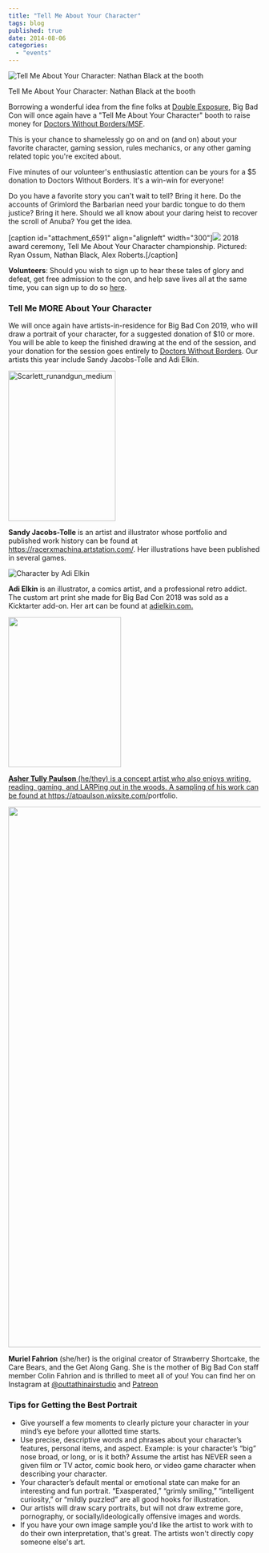 ```yaml
---
title: "Tell Me About Your Character"
tags: blog
published: true
date: 2014-08-06
categories: 
  - "events"
---
```


![Tell Me About Your Character: Nathan Black at the booth](/images/TMAYC_booth-200x300.jpg) 

Tell Me About Your Character: Nathan Black at the booth

Borrowing a wonderful idea from the fine folks at [Double Exposure](http://www.dexposure.com/home.html), Big Bad Con will once again have a "Tell Me About Your Character" booth to raise money for [Doctors Without Borders/MSF](http://www.doctorswithoutborders.org/).

This is your chance to shamelessly go on and on (and on) about your favorite character, gaming session, rules mechanics, or any other gaming related topic you're excited about.

Five minutes of our volunteer's enthusiastic attention can be yours for a $5 donation to Doctors Without Borders. It's a win-win for everyone!

Do you have a favorite story you can't wait to tell? Bring it here. Do the accounts of Grimlord the Barbarian need your bardic tongue to do them justice? Bring it here. Should we all know about your daring heist to recover the scroll of Anuba? You get the idea.

\[caption id="attachment\_6591" align="alignleft" width="300"\][![](/images/TMAYC-2018-10-14-300x225.jpg)](https://www.bigbadcon.com/wp-content/uploads/2019/05/TMAYC-2018-10-14.jpg) 2018 award ceremony, Tell Me About Your Character championship. Pictured: Ryan Ossum, Nathan Black, Alex Roberts.\[/caption\]

**Volunteers**: Should you wish to sign up to hear these tales of glory and defeat, get free admission to the con, and help save lives all at the same time, you can sign up to do so [here](https://www.bigbadcon.com/volunteer/join-the-rangers/).

### Tell Me MORE About Your Character

We will once again have artists-in-residence for Big Bad Con 2019, who will draw a portrait of your character, for a suggested donation of $10 or more. You will be able to keep the finished drawing at the end of the session, and your donation for the session goes entirely to [Doctors Without Borders](http://www.doctorswithoutborders.org/). Our artists this year include Sandy Jacobs-Tolle and Adi Elkin.

<img class="alignleft wp-image-4631 size-medium" src="/images/Scarlett_runandgun_medium-214x300.jpg" alt="Scarlett_runandgun_medium" width="214" height="300">

<strong>Sandy Jacobs-Tolle</strong> is an artist and illustrator whose portfolio and published work history can be found at <a href="https://racerxmachina.artstation.com/">https://racerxmachina.artstation.com/</a>. Her illustrations have been published in several games.

<img class="alignright size-medium wp-image-5836" src="/images/character3_cropped.jpg" alt="Character by Adi Elkin">

<strong>Adi Elkin</strong> is an illustrator, a comics artist, and a professional retro addict. The custom art print she made for Big Bad Con 2018 was sold as a Kicktarter add-on. Her art can be found at <a href="https://www.adielkin.com/">adielkin.com.

<img class="size-medium wp-image-7999 alignleft" src="/images/AsherPaulson_art_medium-225x300.jpg" alt="" width="225" height="300">

<strong>Asher Tully Paulson</strong> (he/they) is a concept artist who also enjoys writing, reading, gaming, and LARPing out in the woods. A sampling of his work can be found at <a href="https://atpaulson.wixsite.com/portfolio" target="_blank" rel="noopener" data-saferedirecturl="https://www.google.com/url?q=https://atpaulson.wixsite.com/portfolio&amp;source=gmail&amp;ust=1569267908471000&amp;usg=AFQjCNElQw_UV5051yZLGpTGS6l_3K2frw">https://atpaulson.wixsite.com/<wbr>portfolio</a>.

<img class="aligncenter size-full wp-image-8019" src="/images/Murial-Fahrion-illustration.jpg" alt="" width="817" height="1080">

<strong>Muriel Fahrion</strong> (she/her) is the original creator of Strawberry Shortcake, the Care Bears, and the Get Along Gang. She is the mother of Big Bad Con staff member Colin Fahrion and is thrilled to meet all of you! You can find her on Instagram at <a href="https://www.instagram.com/outtathinairstudio/">@outtathinairstudio</a> and <a href="https://www.patreon.com/outtathinair/posts">Patreon</a>

### Tips for Getting the Best Portrait

- Give yourself a few moments to clearly picture your character in your mind’s eye before your allotted time starts.
- Use precise, descriptive words and phrases about your character’s features, personal items, and aspect. Example: is your character’s “big” nose broad, or long, or is it both? Assume the artist has NEVER seen a given film or TV actor, comic book hero, or video game character when describing your character.
- Your character’s default mental or emotional state can make for an interesting and fun portrait. “Exasperated,” “grimly smiling,” “intelligent curiosity,” or “mildly puzzled” are all good hooks for illustration.
- Our artists will draw scary portraits, but will not draw extreme gore, pornography, or socially/ideologically offensive images and words.
- If you have your own image sample you'd like the artist to work with to do their own interpretation, that's great. The artists won't directly copy someone else's art.
